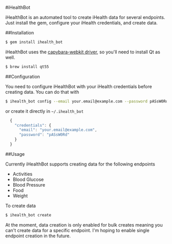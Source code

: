 #iHealthBot

iHealthBot is an automated tool to create iHealth data for several endpoints. Just install the gem, configure your iHealth credentials, and create data.

##Installation

```sh
$ gem install ihealth_bot
```

iHealthBot uses the [capybara-webkit driver](https://github.com/thoughtbot/capybara-webkit), so you'll need to install Qt as well.

```sh
$ brew install qt55
```

##Configuration

You need to configure iHealthBot with your iHealth credentials before creating data. You can do that with

```sh
$ ihealth_bot config --email your.email@example.com --password pASsW0Rd
```

or create it directly in `~/.ihealth_bot`

```javascript
  {
    "credentials": {
      "email": "your.email@example.com",
      "password": "pASsW0Rd"
    }
  }
```

##Usage

Currently iHealthBot supports creating data for the following endpoints

*   Activities
*   Blood Glucose
*   Blood Pressure
*   Food
*  Weight

To create data

```sh
$ ihealth_bot create
```

At the moment, data creation is only enabled for bulk creates meaning you can't create data for a specific endpoint. I'm hoping to enable single endpoint creation in the future.
